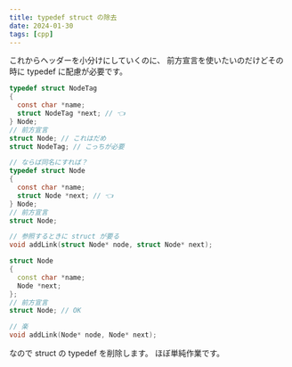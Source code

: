 ```yaml
---
title: typedef struct の除去
date: 2024-01-30
tags: [cpp]
---
```


これからヘッダーを小分けにしていくのに、
前方宣言を使いたいのだけどその時に typedef に配慮が必要です。

```c title="C の typedef struct"
typedef struct NodeTag
{
  const char *name;
  struct NodeTag *next; // 👈  
} Node;
// 前方宣言
struct Node; // これはだめ
struct NodeTag; // こっちが必要

// ならば同名にすれば？
typedef struct Node
{
  const char *name;
  struct Node *next; // 👈  
} Node;
// 前方宣言
struct Node; 

// 参照するときに struct が要る
void addLink(struct Node* node, struct Node* next);
```

```cpp title="C++ はこれで OK"
struct Node
{
  const char *name;
  Node *next;
};
// 前方宣言
struct Node; // OK

// 楽
void addLink(Node* node, Node* next);
```

なので struct の typedef を削除します。
ほぼ単純作業です。

